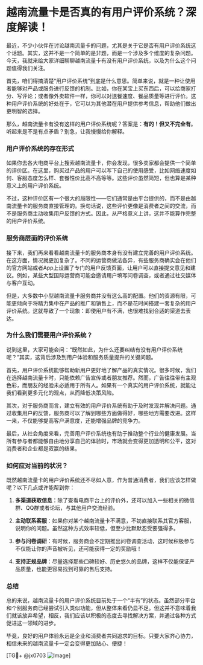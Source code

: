 # 越南流量卡是否真的有用户评价系统？深度解读！

最近，不少小伙伴在讨论越南流量卡的问题，尤其是关于它是否有用户评价系统这个话题。其实，这并不是一个简单的是非题，而是一个涉及多个维度的复杂问题。今天，我就来给大家详细聊聊越南流量卡有没有用户评价系统，以及为什么这个问题值得我们关注。

首先，咱们得搞清楚“用户评价系统”到底是什么意思。简单来说，就是一种让使用者能够对产品或服务进行反馈的机制。比如，你在某宝上买东西后，可以给商家打分、写评论；或者像外卖软件一样，你可以对送餐速度、餐品质量等进行评价。这种用户评价系统的好处在于，它可以为其他潜在用户提供参考信息，帮助他们做出更明智的选择。

那么，越南流量卡有没有这样的用户评价系统呢？答案是：**有的！但又不完全有**。听起来是不是有点矛盾？别急，让我慢慢给你解释。

### 用户评价系统的存在形式

如果你去各大电商平台上搜索越南流量卡，你会发现，很多卖家都会提供一个简单的评价区。在这里，购买过产品的用户可以写下自己的使用感受，比如网络速度如何、客服态度怎么样、套餐性价比高不高等等。这些评价虽然简短，但也算是某种意义上的用户评价系统。

不过，这种评价区有一个很大的局限性——它们通常是由平台提供的，而不是由越南流量卡的服务商直接管理的。换句话说，这些评价更像是消费者之间的交流，而不是服务商主动收集用户反馈的方式。因此，从严格意义上讲，这并不能算作完整的用户评价系统。

### 服务商层面的评价系统

接下来，我们再来看看越南流量卡的服务商本身有没有建立完善的用户评价系统。在这方面，情况就更加复杂了。不同的运营商做法各异，有些服务商确实会在他们的官方网站或者App上设置了专门的用户反馈页面，让用户可以直接提交意见和建议。例如，某些大型国际运营商可能会邀请用户填写问卷调查，或者通过社交媒体与客户互动。

但是，大多数中小型越南流量卡服务商并没有这么高的配置。他们的资源有限，可能更倾向于将精力集中在产品的推广和销售上，而不是花时间搭建一套复杂的用户评价系统。这就导致了一个现象：即使用户有不满，也很难找到合适的渠道去表达。

### 为什么我们需要用户评价系统？

说到这里，大家可能会问：“既然如此，为什么还要纠结有没有用户评价系统呢？”其实，这背后涉及到用户体验和服务质量提升的关键问题。

首先，用户评价系统能够帮助新用户更好地了解产品的真实情况。很多时候，我们在选择越南流量卡时，只能依赖广告宣传或者朋友推荐。然而，广告往往带有主观色彩，而朋友的经验未必适用于所有人。如果有一个真实的用户评价系统，就能让我们看到更多元化的观点，从而降低决策风险。

其次，对于服务商而言，建立有效的用户评价系统有助于及时发现并解决问题。通过收集用户的反馈，服务商可以了解到哪些方面做得好，哪些地方需要改进。这样一来，不仅能够提高客户满意度，还能增强品牌的竞争力。

最后，从社会角度来看，完善用户评价系统也有助于推动整个行业的健康发展。当所有参与者都能够自由地分享自己的体验时，市场就会变得更加透明和公平，这对消费者和企业都是双赢的结果。

### 如何应对当前的状况？

既然越南流量卡的用户评价系统还不尽如人意，作为普通消费者，我们应该怎样做呢？以下几点或许能帮到你：

1. **多渠道获取信息**：除了查看电商平台上的评价外，还可以加入一些相关的微信群、QQ群或者论坛，与其他用户交流经验。
   
2. **主动联系客服**：如果你对某个越南流量卡不满意，不妨直接联系其官方客服，说明你的问题。虽然这种方式效率较低，但至少比默默忍受要强得多。

3. **参与问卷调研**：有时候，服务商会不定期推出问卷调查活动，这时候积极参与不仅能让你的声音被听见，还可能获得一定的奖励哦！

4. **支持正规品牌**：尽量选择那些口碑较好、历史悠久的品牌，这样不仅能保证产品质量，也能更容易找到可靠的售后支持。

### 总结

总的来说，越南流量卡的用户评价系统目前处于一个“半有”的状态。虽然部分平台和个别服务商已经尝试引入类似功能，但从整体来看仍显不足。但这并不意味着我们就该放弃希望，相反，我们应该以积极的态度去寻找解决方案，并通过各种方式促进这一领域的进步。

毕竟，良好的用户体验永远是企业和消费者共同追求的目标。只要大家齐心协力，相信未来的越南流量卡一定会变得更加贴心、便捷！

[TG💪+ @jx0703 ![Image](https://github.com/user-attachments/assets/dbca1d08-cadb-493c-b0ec-ad6f7a83f270)]
